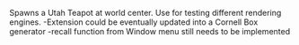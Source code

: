 Spawns a Utah Teapot at world center. Use for testing different rendering engines.
-Extension could be eventually updated into a Cornell Box generator
-recall function from Window menu still needs to be implemented 